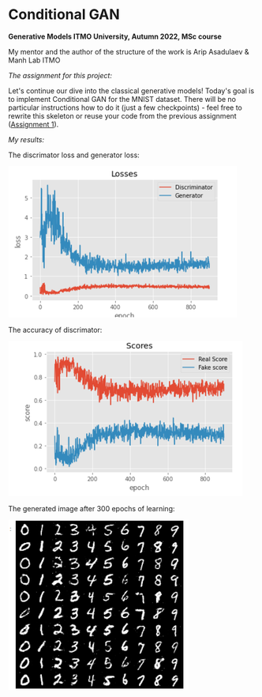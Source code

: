 # Conditional GAN

**Generative Models
ITMO University, Autumn 2022, MSc course**

My mentor and the author of the structure of the work is Arip Asadulaev & Manh Lab ITMO

*The assignment for this project:*

Let's continue our dive into the classical generative models! Today's goal is to implement Conditional GAN for the MNIST dataset. There will be no particular instructions how to do it (just a 
few checkpoints) - feel free to rewrite this skeleton or reuse your code from the previous assignment ([Assignment 1](https://github.com/1rmu/ITMO/tree/main/GANs/Assignment%201)).

*My results:*

The discrimator loss and generator loss:

![Loss](./img/Loss.png)

The accuracy of discrimator:

![Score](./img/Score.png)

The generated image after 300 epochs of learning:

![Img](./img/FakeImg.png)


